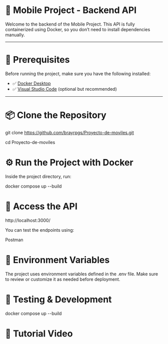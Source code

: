 # 🚀 Mobile Project - Backend API

Welcome to the backend of the Mobile Project. This API is fully containerized using Docker, so you don’t need to install dependencies manually.

---

# 🐳 Prerequisites

Before running the project, make sure you have the following installed:

- ✅ [Docker Desktop](https://www.docker.com/products/docker-desktop/)
- ✅ [Visual Studio Code](https://code.visualstudio.com/) (optional but recommended)

---

# 📦 Clone the Repository

git clone https://github.com/brayrpgs/Proyecto-de-moviles.git

cd Proyecto-de-moviles

# ⚙️ Run the Project with Docker
Inside the project directory, run:

docker compose up --build

# 📡 Access the API

http://localhost:3000/

You can test the endpoints using:

Postman

# 📄 Environment Variables

The project uses environment variables defined in the .env file.
Make sure to review or customize it as needed before deployment.

# 🧪 Testing & Development

docker compose up --build

# 🎥 Tutorial Video
